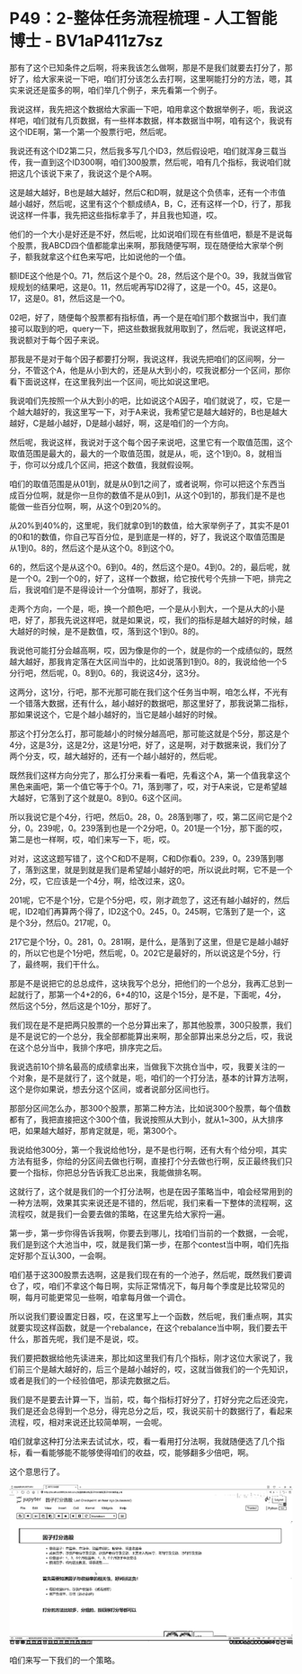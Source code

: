 # P49：2-整体任务流程梳理 - 人工智能博士 - BV1aP411z7sz

那有了这个已知条件之后啊，将来我该怎么做啊，那是不是我们就要去打分了，那好了，给大家来说一下吧，咱们打分该怎么去打啊，这里啊能打分的方法，嗯，其实来说还是蛮多的啊，咱们举几个例子，来先看第一个例子。

我说这样，我先把这个数据给大家画一下吧，咱用拿这个数据举例子，呃，我说这样吧，咱们就有几页数据，有一些样本数据，样本数据当中啊，咱有这个，我说有这个IDE啊，第一个第一个股票行吧，然后呢。

我说还有这个ID2第二只，然后我多写几个ID3，然后假设吧，咱们就浑身三载当传，我一直到这个ID300啊，咱们300股票，然后呢，咱有几个指标，我说咱们就把这几个该说下来了，我说这个是个A啊。

这是越大越好，B也是越大越好，然后C和D啊，就是这个负债率，还有一个市值越小越好，然后呢，这里有这个个额成绩A，B，C，还有这样一个D，行了，那我说这样一件事，我先把这些指标拿手了，并且我也知道，哎。

他们的一个大小是好还是不好，然后呢，比如说咱们现在有些值吧，额是不是说每个股票，我ABCD四个值都能拿出来啊，那我随便写啊，现在随便给大家举个例子，额我就拿这个红色来写吧，比如说他的一个值。

额IDE这个他是个0。71，然后这个是个0。28，然后这个是个0。39，我就当做官规规划的结果吧，这是0。11，然后呢再写ID2得了，这是一个0。45，这是0。17，这是0。81，然后这是一个0。

02吧，好了，随便每个股票都有指标值，再一个是在咱们那个数据当中，我们直接可以取到的吧，query一下，把这些数据我就用取到了，然后呢，我说这样吧，我说额对于每个因子来说。

那我是不是对于每个因子都要打分啊，我说这样，我说先把咱们的区间啊，分一分，不管这个A，他是从小到大的，还是从大到小的，哎我说都分一个区间，那你看下面说这样，在这里我列出一个区间，呃比如说这里吧。

我说咱们先按照一个从大到小的吧，比如说这个A因子，咱们就说了，哎，它是一个越大越好的，我这里写一下，对于A来说，我希望它是越大越好的，B也是越大越好，C是越小越好，D是越小越好，啊，这是咱们的一个方向。

然后呢，我说这样，我说对于这个每个因子来说吧，这里它有一个取值范围，这个取值范围是最大的，最大的一个取值范围，就是从，呃，这个1到0。8，就相当于，你可以分成几个区间，把这个数值，我就假设啊。

咱们的取值范围是从01到，就是从0到1之间了，或者说啊，你可以把这个东西当成百分位啊，就是你一旦你的数值不是从0到1，从这个0到1的，那我们是不是也能做一些百分位啊，啊，从这个0到20%的。

从20%到40%的，这里呢，我们就拿0到1的数值，给大家举例子了，其实不是01的0和1的数值，你自己写百分位，是到底是一样的，好了，我说这个取值范围是从1到0。8的，然后这个是从这个0。8到这个0。

6的，然后这个是从这个0。6到0。4的，然后这个是0。4到0。2的，最后呢，就是一个0。2到一个0的，好了，这样一个数据，给它按代号个先排一下吧，排完之后，我说咱们是不是得设计一个分值啊，那好了，我说。

走两个方向，一个是，呃，换一个颜色吧，一个是从小到大，一个是从大的小是吧，好了，那我先说这样吧，就是如果说，哎，我们的指标是越大越好的时候，越大越好的时候，是不是数值，哎，落到这个1到0。8的。

我说他可能打分会越高啊，哎，因为像是你的一个，就是你的一个成绩似的，既然越大越好，那我肯定落在大区间当中的，比如说落到1到0。8的，我说给他一个5分行吧，然后呢，0。8到0。6的，我说这4分，这3分。

这两分，这1分，行吧，那不光那可能在我们这个任务当中啊，咱怎么样，不光有一个错落大数据，还有什么，越小越好的数据吧，那这里好了，那我说第二指标，那如果说这个，它是个越小越好的，当它是越小越好的时候。

那这个打分怎么打，那可能越小的时候分越高吧，那可能这就是个5分，那这是个4分，这是3分，这是2分，这是1分吧，好了，这是啊，对于数据来说，我们分了两个分支，哎，越大越好的，还有一个越小越好的，然后呢。

既然我们这样方向分完了，那么打分来看一看吧，先看这个A，第一个值我拿这个黑色来画吧，第一个值它等于个0。71，落到哪了，哎，对于A来说，它是希望越大越好，它落到了这个就是0。8到0。6这个区间。

所以我说它是个4分，行吧，然后0。28，0。28落到哪了，哎，第二区间它是个2分，0。239呢，0。239落到也是一个2分吧，0。201是一个1分，那下面的哎，第二是也一样啊，哎，咱们来写一下，呃，哎。

对对，这这这题写错了，这个C和D不是啊，C和D你看0。239，0。239落到哪了，落到这里，就是到就是我们是希望越小越好的吧，所以说此时啊，它不是一个2分，哎，它应该是一个4分，啊，给改过来，这0。

201呢，它不是个1分，它是个5分吧，哎，刚才疏忽了，这还有越小越好的，然后呢，ID2咱们再算两个得了，ID2这个0。245，0。245啊，它落到了是一个，这是个3分，然后0。217呢，0。

217它是个1分，0。281，0。281啊，是什么，是落到了这里，但是它是越小越好的，所以它也是个1分吧，然后呢，0。202它是最好的，所以说这是个5分，行了，最终啊，我们干什么。

那是不是说把它的总总成件，这块我写个总分，把他们的一个总分，我再汇总到一起就行了，那第一个4+2的6，6+4的10，这是个15分，是不是，下面呢，4分，然后这个5分，然后这是个10分，那好了。

我们现在是不是把两只股票的一个总分算出来了，那其他股票，300只股票，我们是不是说它的一个总分，我全部都能算出来啊，那全部算出来总分之后，哎，我说在这个总分当中，我排个序吧，排序完之后。

我说选前10个排名最高的成绩拿出来，当做我下次挑仓当中，哎，我要关注的一个对象，是不是就行了，这个就是，呃，咱们的一个打分法，基本的计算方法啊，这个是你如果说，想去分这个区间，或者说部分区间也行。

那部分区间怎么办，那300个股票，那第二种方法，比如说300个股票，每个值数都有了，我把直接把这个300个值，我说按照从大到小，就从1~300，从大排序吧，如果越大越好，那肯定就是，呃，第300个。

我说给他300分，第一个我说给他1分，是不是也行啊，还有大有个给分呗，其实方法有挺多，你给的分区间去做也行啊，直接打个分去做也行啊，反正最终我们只要一个指标，你把总分告诉我汇总出来，我能做排名啊。

这就行了，这个就是我们的一个打分法啊，也是在因子策略当中，咱会经常用到的一种方法啊，效果其实来说还是不错的，然后呢，我们来看一下整体的流程啊，这流程哎，就是我们一会要去做的策略，在这里先给大家捋一遍。

第一步，第一步你得告诉我啊，你要去到哪儿，找咱们当前的一个数据，一会呢，我们是到这个大池当中，哎，就是我们第一步，在那个contest当中啊，咱们先指定好那个互认300，一会啊。

咱们基于这300股票去选啊，这是我们现在有的一个池子，然后呢，既然我们要调仓了，哎，咱们不拿这个每日啊，实际正常情况下，每月每个季度是比较常见的啊，每月可能更常见一些啊，咱拿每月做一个调仓。

所以说我们要设置定日器，哎，在这里写上一个函数，然后呢，我们重点啊，其实就要实现这样函数，就是一个rebalance，在这个rebalance当中啊，我们要去干什么，那首先呢，我们是不是说，哎。

我们要把数据给他先读进来，那比如这里我们有几个指标，刚才这位大家说了，我们前三个是越大越好的，后三个是越小越好的，哎，这就当做我们的一个先知识，或者是我们的一个经验值吧，那读完数据之后。

我们是不是要去计算一下，当前，哎，每个指标打好分了，打好分完之后还没完，我们是还会总得到一个总分，得完总分之后，哎，我说买前十的数据行了，看起来流程，哎，相对来说还比较简单啊，一会呢。

咱们就拿这种打分法来去试试水，哎，看一看用打分法啊，我就随便选了几个指标，看一看能够能不能够使得咱们的收益，哎，能够翻多少倍吧，啊。

这个意思行了。

![](img/e10e0f3ad3021555da727c78111543ab_1.png)

咱们来写一下我们的一个策略。